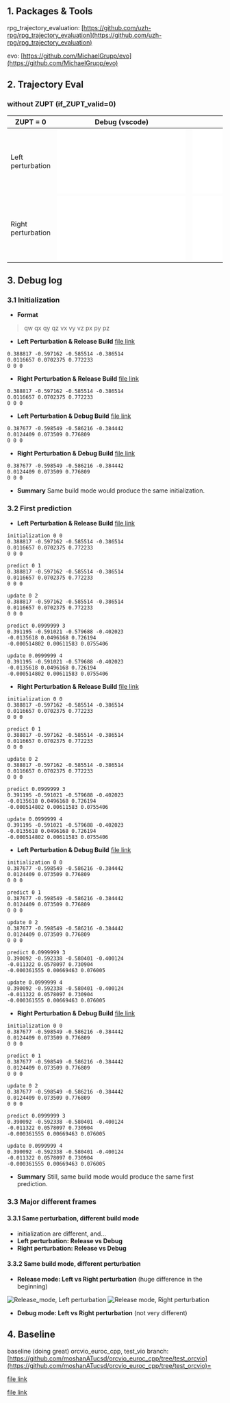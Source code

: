 ## 1. Packages & Tools
rpg_trajectory_evaluation: [https://github.com/uzh-rpg/rpg_trajectory_evaluation](https://github.com/uzh-rpg/rpg_trajectory_evaluation)

evo: [https://github.com/MichaelGrupp/evo](https://github.com/MichaelGrupp/evo)


## 2. Trajectory Eval
###  without ZUPT (if_ZUPT_valid=0)
|ZUPT = 0         |Debug (vscode)                 |Release                      |
|----------------|-------------------------------|-----------------------------|
|Left perturbation|![left_debug](traj_zupt0_left_vsdebug/plots/traj_est/trajectory_top_sim3_-1.pdf)|![left_release](traj_zupt0_left_release/plots/traj_est/trajectory_top_sim3_-1.pdf)|
|Right perturbation |![right_debug](traj_zupt0_right_vsdebug/plots/traj_est/trajectory_top_sim3_-1.pdf)|![right_release](traj_zupt0_right_release/plots/traj_est/trajectory_top_sim3_-1.pdf)|

## 3. Debug log
### 3.1 Initialization
- **Format**
> qw qx qy qz 
> vx vy vz 
>px py pz

- **Left Perturbation & Release Build** [file link](traj_zupt0_left_release/orcvio_state_track.txt)
```
0.388817 -0.597162 -0.585514 -0.386514
0.0116657 0.0702375 0.772233
0 0 0
```

- **Right Perturbation & Release Build** [file link](traj_zupt0_right_release/orcvio_state_track.txt)
```
0.388817 -0.597162 -0.585514 -0.386514
0.0116657 0.0702375 0.772233
0 0 0
```

- **Left Perturbation & Debug Build** [file link](traj_zupt0_left_vsdebug/orcvio_state_track.txt)
```
0.387677 -0.598549 -0.586216 -0.384442
0.0124409 0.073509 0.776809
0 0 0
```

- **Right Perturbation & Debug Build** [file link](traj_zupt0_right_vsdebug/orcvio_state_track.txt)
```
0.387677 -0.598549 -0.586216 -0.384442
0.0124409 0.073509 0.776809
0 0 0
```

- **Summary**
Same build mode would produce the same initialization.

### 3.2 First prediction
- **Left Perturbation & Release Build** [file link](traj_zupt0_left_release/orcvio_state_track.txt)
```
initialization 0 0
0.388817 -0.597162 -0.585514 -0.386514
0.0116657 0.0702375 0.772233
0 0 0

predict 0 1
0.388817 -0.597162 -0.585514 -0.386514
0.0116657 0.0702375 0.772233
0 0 0

update 0 2
0.388817 -0.597162 -0.585514 -0.386514
0.0116657 0.0702375 0.772233
0 0 0

predict 0.0999999 3
0.391195 -0.591021 -0.579688 -0.402023
-0.0135618 0.0496168 0.726194
-0.000514802 0.00611583 0.0755406

update 0.0999999 4
0.391195 -0.591021 -0.579688 -0.402023
-0.0135618 0.0496168 0.726194
-0.000514802 0.00611583 0.0755406
```

- **Right Perturbation & Release Build** [file link](traj_zupt0_right_release/orcvio_state_track.txt)
```
initialization 0 0
0.388817 -0.597162 -0.585514 -0.386514
0.0116657 0.0702375 0.772233
0 0 0

predict 0 1
0.388817 -0.597162 -0.585514 -0.386514
0.0116657 0.0702375 0.772233
0 0 0

update 0 2
0.388817 -0.597162 -0.585514 -0.386514
0.0116657 0.0702375 0.772233
0 0 0

predict 0.0999999 3
0.391195 -0.591021 -0.579688 -0.402023
-0.0135618 0.0496168 0.726194
-0.000514802 0.00611583 0.0755406

update 0.0999999 4
0.391195 -0.591021 -0.579688 -0.402023
-0.0135618 0.0496168 0.726194
-0.000514802 0.00611583 0.0755406
```

- **Left Perturbation & Debug Build** [file link](traj_zupt0_left_vsdebug/orcvio_state_track.txt)
```
initialization 0 0
0.387677 -0.598549 -0.586216 -0.384442
0.0124409 0.073509 0.776809
0 0 0

predict 0 1
0.387677 -0.598549 -0.586216 -0.384442
0.0124409 0.073509 0.776809
0 0 0

update 0 2
0.387677 -0.598549 -0.586216 -0.384442
0.0124409 0.073509 0.776809
0 0 0

predict 0.0999999 3
0.390092 -0.592338 -0.580401 -0.400124
-0.011322 0.0578097 0.730904
-0.000361555 0.00669463 0.076005

update 0.0999999 4
0.390092 -0.592338 -0.580401 -0.400124
-0.011322 0.0578097 0.730904
-0.000361555 0.00669463 0.076005
```
- **Right Perturbation & Debug Build** [file link](traj_zupt0_right_vsdebug/orcvio_state_track.txt)
```
initialization 0 0
0.387677 -0.598549 -0.586216 -0.384442
0.0124409 0.073509 0.776809
0 0 0

predict 0 1
0.387677 -0.598549 -0.586216 -0.384442
0.0124409 0.073509 0.776809
0 0 0

update 0 2
0.387677 -0.598549 -0.586216 -0.384442
0.0124409 0.073509 0.776809
0 0 0

predict 0.0999999 3
0.390092 -0.592338 -0.580401 -0.400124
-0.011322 0.0578097 0.730904
-0.000361555 0.00669463 0.076005

update 0.0999999 4
0.390092 -0.592338 -0.580401 -0.400124
-0.011322 0.0578097 0.730904
-0.000361555 0.00669463 0.076005
```
- **Summary**
Still, same build mode would produce the same first prediction.

### 3.3 Major different frames
#### 3.3.1 Same perturbation, different build mode
-  initialization are different, and...
- **Left perturbation:  Release vs Debug**
- **Right perturbation:  Release vs Debug**

#### 3.3.2 Same build mode, different perturbation
- **Release mode:  Left vs Right perturbation** (huge difference in the beginning)

![Release_mode, Left perturbation](traj_zupt0_left_release/left_release.png)
![Release mode, Right perturbation](traj_zupt0_right_release/right_release.png)

- **Debug mode:  Left vs Right perturbation** (not very different)


## 4. Baseline
baseline (doing great) orcvio_euroc_cpp, test_vio branch: [https://github.com/moshanATucsd/orcvio_euroc_cpp/tree/test_orcvio](https://github.com/moshanATucsd/orcvio_euroc_cpp/tree/test_orcvio)=

[file link](traj_zupt0_left_larvio_release/orcvio_state_track.txt)

[file link](traj_zupt0_right_larvio_release/orcvio_state_track.txt)


